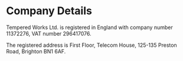 # Company Details

Tempered Works Ltd. is registered in England with company number 11372276, VAT number 296417076.

The registered address is First Floor, Telecom House, 125-135 Preston Road, Brighton BN1 6AF.